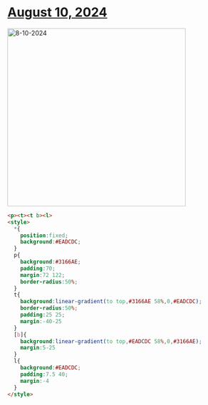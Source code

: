 # [August 10, 2024](https://cssbattle.dev/play/MDkHRe9mL0fzlmifkoCu)

<img src="https://firebasestorage.googleapis.com/v0/b/cssbattleapp.appspot.com/o/user%2Fe6YbeBahWNPT7VpE2rE2p85byxa2%2Ftargets%2Ftarget_YqnugiX@2x.png?alt=media" width="400" alt="8-10-2024" />

```html
<p><t><t b><l>
<style>
  *{
    position:fixed;
    background:#EADCDC;
  }
  p{
    background:#3166AE;
    padding:70;
    margin:72 122;
    border-radius:50%;
  }
  t{
    background:linear-gradient(to top,#3166AE 58%,0,#EADCDC);
    border-radius:50%;
    padding:25 25;
    margin:-40-25
  }
  [b]{
    background:linear-gradient(to top,#EADCDC 58%,0,#3166AE);
    margin:5-25
  }
  l{
    background:#EADCDC;
    padding:7.5 40;
    margin:-4
  }
</style>
```
